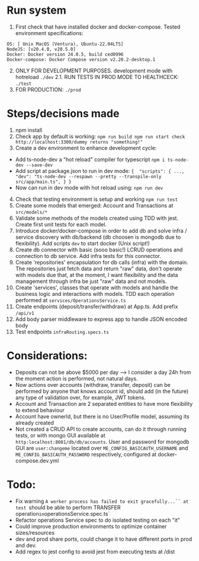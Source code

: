 # Run system
1. First check that have installed docker and docker-compose. Tested environment specifications:
```
OS: [ Unix MacOS (Ventura), Ubuntu-22.04LTS]
NodeJS: [v20.4.0, v20.5.0]
Docker: Docker version 24.0.5, build ced0996
Docker-compose: Docker Compose version v2.20.2-desktop.1
```
2. ONLY FOR DEVELOPMENT PURPOSES. development mode with hotreload `./dev`
2.1. RUN TESTS IN PROD MODE TO HEALTHCECK: `./test`
3. FOR PRODUCTION: `./prod`

# Steps/decisions made 
1. npm install
2. Check app by default is working:
`
npm run build
npm run start
check http://localhost:3300/dummy returns "something!"
` 
3. Create a dev environment to enhance development cycle:
- Add ts-node-dev a "hot reload" compiler for typescript
`
npm i ts-node-dev --save-dev 
`
- Add script at package.json to run in dev mode:
`
{ 
    "scripts": {
        ...,
        "dev": "ts-node-dev --respawn --pretty --transpile-only src/app/main.ts",
    }
}
`
- Now can run in dev mode with hot reload using: `npm run dev`
4. Check that testing environment is setup and working `npm run test`
5. Create some models that emerged: Account and Transactions at `src/models/*`
6. Validate some methods of the models created using TDD with jest. Create first unit tests for each model.
7. Introduce docker/docker-compose in order to add db and solve infra / service discovery with db/backend (db choosen is mongodb due to flexibility). Add scripts `dev` to start docker (Unix script!)
8. Create db connector with basic (sooo basic!) LCRUD operations and connection to db service. Add infra tests for this connector.
9. Create 'repositories' encapsulation for db calls (infra) with the domain. The repositories just fetch data and return "raw" data, don't operate with models due that, at the moment, I want flexibility and the data management through infra be just "raw" data and not models.
10. Create 'services', classes that operate with models and handle the business logic and interactions with models. TDD each operation performed at `services/OperationsService.ts`
11. Create endpoints (deposit/transfer/withdraw) at App.ts. Add prefix `/api/v1`
12. Add body parser middleware to express app to handle JSON encoded body
13. Test endpoints `infraRouting.specs.ts`



# Considerations:
- Deposits can not be above $5000 per day --> I consider a day 24h from the moment action is performed, not natural days.
- Now actions over accounts (withdraw, transfer, deposit) can be performed by anyone that knows account id, should add (in the future) any type of validation over, for example, JWT tokens.
- Account and Transaction are 2 separated entities to have more flexibility to extend behaviour
- Account have ownerId, but there is no User/Profile model, assuming its already created
- Not created a CRUD API to create accounts, can do it through running tests, or with mongo GUI available at `http:localhost:8081/db/db/accounts`. User and password for mongodb GUI are
`user:changeme` located over `ME_CONFIG_BASICAUTH_USERNAME` and `ME_CONFIG_BASICAUTH_PASSWORD` respectively, configured at docker-compose.dev.yml

# Todo:
- Fix warning `A worker process has failed to exit gracefully...`` at test `should be able to perform TRANSFER operation` in `operationsService.spec.ts`
- Refactor operations Service spec to do isolated testing on each "it"
- Could improve production environments to optimize container sizes/resources
- dev and prod share ports, could change it to have different ports in prod and dev.
- Add regex to jest config to avoid jest from executing tests at /dist